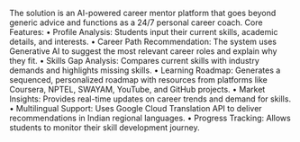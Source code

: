 The solution is an AI-powered career mentor platform that goes beyond generic advice and functions as a 24/7 personal career coach.
Core Features:
•	Profile Analysis: Students input their current skills, academic details, and interests.
•	Career Path Recommendation: The system uses Generative AI to suggest the most relevant career roles and explain why they fit.
•	Skills Gap Analysis: Compares current skills with industry demands and highlights missing skills.
•	Learning Roadmap: Generates a sequenced, personalized roadmap with resources from platforms like Coursera, NPTEL, SWAYAM, YouTube, and GitHub projects.
•	Market Insights: Provides real-time updates on career trends and demand for skills.
•	Multilingual Support: Uses Google Cloud Translation API to deliver recommendations in Indian regional languages.
•	Progress Tracking: Allows students to monitor their skill development journey.
